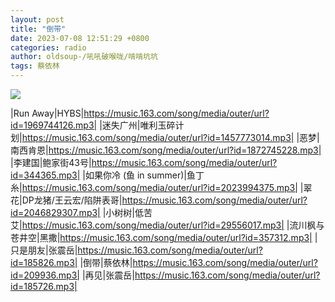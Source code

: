 ```yaml
---
layout: post
title: "倒带"
date: 2023-07-08 12:51:29 +0800
categories: radio
author: oldsoup-/吼吼破喉咙/啃啃坑坑
tags: 蔡依林
---
```

![]({{site.baseurl}}/images/cover_20230708.jpg)

|Run Away|HYBS|https://music.163.com/song/media/outer/url?id=1969744126.mp3|
|迷失广州|唯利玉碎计划|https://music.163.com/song/media/outer/url?id=1457773014.mp3|
|恶梦|南西肯恩|https://music.163.com/song/media/outer/url?id=1872745228.mp3|
|李建国|鲍家街43号|https://music.163.com/song/media/outer/url?id=344365.mp3|
|如果你冷 (鱼 in summer)|鱼丁糸|https://music.163.com/song/media/outer/url?id=2023994375.mp3|
|翠花|DP龙猪/王云宏/陷阱表哥|https://music.163.com/song/media/outer/url?id=2046829307.mp3|
|小树树|低苦艾|https://music.163.com/song/media/outer/url?id=29556017.mp3|
|流川枫与苍井空|黑撒|https://music.163.com/song/media/outer/url?id=357312.mp3|
|只是朋友|张震岳|https://music.163.com/song/media/outer/url?id=185826.mp3|
|倒带|蔡依林|https://music.163.com/song/media/outer/url?id=209936.mp3|
|再见|张震岳|https://music.163.com/song/media/outer/url?id=185726.mp3|

